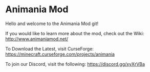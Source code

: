 # Animania Mod

Hello and welcome to the Animania Mod git!

If you would like to learn more about the mod, check out the Wiki: http://www.animaniamod.net/

To Download the Latest, visit CurseForge: https://minecraft.curseforge.com/projects/animania

To join our Discord, visit the following: https://discord.gg/xyXrVBa
